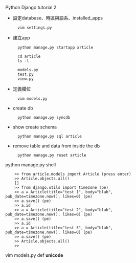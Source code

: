 Python Django tutorial 2

* 設定database、時區與語系、installed_apps

		vim settings.py

* 建立app

		python manage.py startapp article

		cd article
		ls -l

		models.py
		test.py
		view.py

* 定義欄位

		vim models.py

* create db

		python manage.py syncdb


* show create schema

		python manage.py sql article


* remove table and data from inside the db

		python manage.py reset article 


python manage.py shell
		
		>> from article.models import Article (press enter)
		>> Article.objects.all()
		[]
		>> from django.utils import timezone (pe)
		>> a = Article(title="test 1", body="blah", pub_date=timezone.now(), likes=0) (pe)
		>> a.save() (pe)
		>> a.id
		>> a = Article(title="test 2", body="blah",	pub_date=timezone.now(), likes=0) (pe)
		>> a.save() (pe)
		>> a.id
		>> a = Article(title="test 3", body="blah", pub_date=timezone.now(), likes=0) (pe)
		>> a.save() (pe)
		>> Article.objects.all()
		>> 

vim models.py
	def __unicode__
